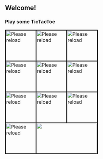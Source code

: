## Welcome!
### Play some TicTacToe
<table class="webttt">
    <tr>
        <td><a href="http://139.144.178.216:3333/set/00?redirect=https://github.com/j-weissen"><img src="http://139.144.178.216:3333/image/00" alt="Please reload"></a></td>
        <td><a href="http://139.144.178.216:3333/set/01?redirect=https://github.com/j-weissen"><img src="http://139.144.178.216:3333/image/01" alt="Please reload"></a></td>
        <td><a href="http://139.144.178.216:3333/set/02?redirect=https://github.com/j-weissen"><img src="http://139.144.178.216:3333/image/02" alt="Please reload"></a></td>
    </tr>
    <tr>
        <td><a href="http://139.144.178.216:3333/set/10?redirect=https://github.com/j-weissen"><img src="http://139.144.178.216:3333/image/10" alt="Please reload"></a></td>
        <td><a href="http://139.144.178.216:3333/set/11?redirect=https://github.com/j-weissen"><img src="http://139.144.178.216:3333/image/11" alt="Please reload"></a></td>
        <td><a href="http://139.144.178.216:3333/set/12?redirect=https://github.com/j-weissen"><img src="http://139.144.178.216:3333/image/12" alt="Please reload"></a></td>
    </tr>
    <tr>
        <td><a href="http://139.144.178.216:3333/set/20?redirect=https://github.com/j-weissen"><img src="http://139.144.178.216:3333/image/20" alt="Please reload"></a></td>
        <td><a href="http://139.144.178.216:3333/set/21?redirect=https://github.com/j-weissen"><img src="http://139.144.178.216:3333/image/21" alt="Please reload"></a></td>
        <td><a href="http://139.144.178.216:3333/set/22?redirect=https://github.com/j-weissen"><img src="http://139.144.178.216:3333/image/22" alt="Please reload"></a></td>
    </tr>
    <tr>
        <td><a href="http://139.144.178.216:3333/reset?redirect=https://github.com/j-weissen"><img src="http://139.144.178.216:3333/image/reset" alt="Please reload"></a></td>
        <td colspan="2"><img class="webttt-message" src="http://139.144.178.216:3333/image/message"/></td>
    </tr>
</table>


<style>
    .webttt {
        margin: 0px;
        padding: 0px;
    }
    .webttt * {
        margin: 0px;
        padding: 0px;
    }
    .webttt tr td {
        border: solid black 2px;
        border-radius: 5px;
    }
    .webttt tr td img {
        width: 100px;
        height: 100px;
    }
    .webttt tr td .webttt-message {
        width: 200px;
        height: 100px;
    }
</style>
